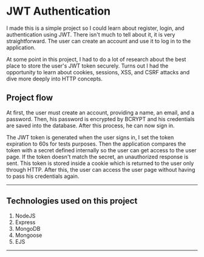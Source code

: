 # JWT Authentication

I made this is a simple project so I could learn about register, login, and authentication using JWT. There isn't much to tell about it, it is very straightforward. The user can create an account and use it to log in to the application. 

At some point in this project, I had to do a lot of research about the best place to store the user's JWT token securely. Turns out I had the opportunity to learn about cookies, sessions, XSS, and CSRF attacks and dive more deeply into HTTP concepts. 

## Project flow

At first, the user must create an account, providing a name, an email, and a password. Then, his password is encrypted by BCRYPT and his credentials are saved into the database. After this process, he can now sign in.

The JWT token is generated when the user signs in, I set the token expiration to 60s for tests purposes. Then the application compares the token with a secret defined internally so the user can get access to the user page. If the token doesn't match the secret, an unauthorized response is sent. This token is stored inside a cookie which is returned to the user only through HTTP. After this, the user can access the user page without having to pass his credentials again.

***

## Technologies used on this project

1. NodeJS
2. Express
3. MongoDB
4. Mongoose
5. EJS

***

